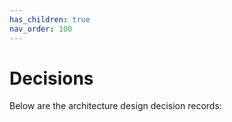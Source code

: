```yaml
---
has_children: true
nav_order: 100
---
```

# Decisions

Below are the architecture design decision records:
